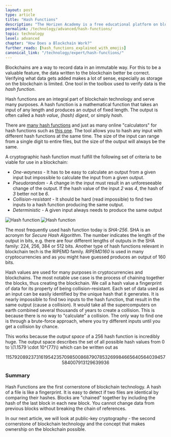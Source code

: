 ```yaml
---
layout: post
type: article
title: "Hash Functions"
description: "The Horizen Academy is a free educational platform on blockchain technology, cryptocurrency, and privacy. In this article, you learn why hash functions are an important part in every blockchain because they are used to verify the integrity of data."
permalink: /technology/advanced/hash-functions/
topic: technology
level: advanced
chapter: "How Does a Blockchain Work?"
further_reads: [hash_functions_explained_with_emojis]
canonical_link: "/technology/expert/hash-functions/"
---
```


Blockchains are a way to record data in an immutable way. For this to be a valuable feature, the data written to the blockchain better be correct. Verifying what data gets added makes a lot of sense, especially as storage on the blockchain is limited. One tool in the toolbox used to verify data is the *hash function*.

Hash functions are an integral part of blockchain technology and serve many purposes. A hash function is a mathematical function that takes an input of any length and produces an output of fixed length. The output is often called a *hash value*, *(hash) digest*, or simply *hash*.

There are [many hash functions](https://en.wikipedia.org/wiki/List_of_hash_functions) and just as many online "calculators" for hash functions such as [this one](https://www.fileformat.info/tool/hash.htm). The tool allows you to hash any input with different hash functions at the same time. The size of the input can range from a single digit to entire files, but the size of the output will always be the same.

A cryptographic hash function must fulfill the following set of criteria to be viable for use in a blockchain:

- *One-wayness* - It has to be easy to calculate an output from a given input but impossible to calculate the input from a given output.
- *Pseudorandom* - A change in the input must result in an unforeseeable change of the output. If the hash value of the input *2* was *4*, the hash of *3* better not be *6*.
- *Collision-resistant* - It should be hard (read impossible) to find two inputs to a hash function producing the same output.
- *Deterministic* - A given input always needs to produce the same output

![Hash function](/assets/post_files/technology/advanced/2.2-hash-functions/hash_function_D.jpg)
![Hash function](/assets/post_files/technology/advanced/2.2-hash-functions/hash_function_M.jpg)

The most frequently used hash function today is *SHA-256*. SHA is an acronym for *Secure Hash Algorithm*. The number indicates the length of the output in bits, e.g. there are four different lengths of outputs in the SHA family: 224, 256, 384 or 512 bits. Another type of hash functions relevant in blockchain tech is the RIPEMD family. *RIPEMD160* is used in many cryptocurrencies and as you might have guessed produces an output of 160 bits.

Hash values are used for many purposes in cryptocurrencies and blockchains. The most notable use case is the process of chaining together the blocks, thus creating the blockchain. We call a hash value a fingerprint of data for its property of being collision-resistant.
Each set of data used as an input can be easily identified by the unique hash that it generates. It is nearly impossible to find two inputs to the hash function, that result in the same output (cause a collision). It would take all the supercomputers on earth combined several thousands of years to create a collision. This is because there is no way to "calculate" a collision. The only way to find one is through a brute-force approach, where you try different inputs until you get a collision by chance.

This works because the *output space* of a 256 hash function is incredibly huge. The output space describes the set of all possible hash values from 0 to \\(1.1579 \cdot 10^{77}\\) which can be written out as

<center>
115792089237316195423570985008687907853269984665640564039457584007913129639936
</center>

### Summary

Hash Functions are the first cornerstone of blockchain technology. A hash of a file is like a fingerprint. It is easy to detect if two files are identical by comparing their hashes. Blocks are "chained" together by including the hash of the last block in each new block. You cannot change data from previous blocks without breaking the chain of references.

In our next article, we will look at public-key cryptography - the second cornerstone of blockchain technology and the concept that makes ownership on the blockchain possible.
